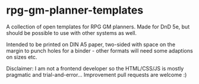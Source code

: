 # rpg-gm-planner-templates
A collection of open templates for RPG GM planners. Made for DnD 5e, but should be possible to use with other systems as well.

Intended to be printed on DIN A5 paper, two-sided with space on the margin to punch holes for a binder - other formats will need some adaptions on sizes etc.

Disclaimer: I am not a frontend developer so the HTML/CSS/JS is mostly pragmatic and trial-and-error... Improvement pull requests are welcome :) 
